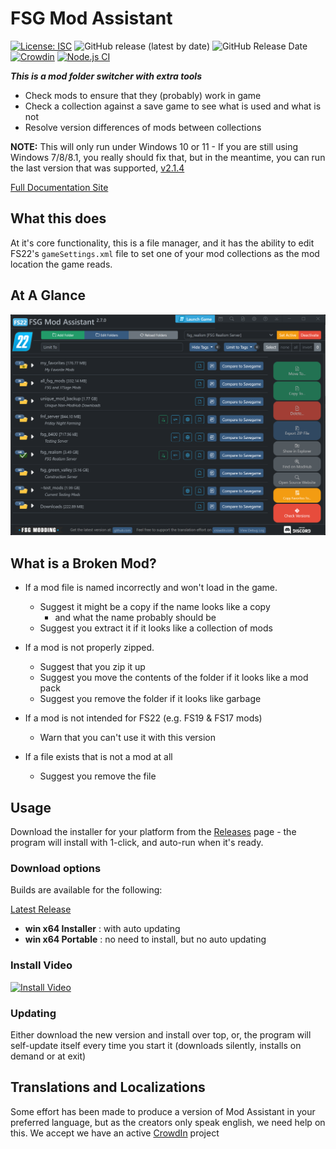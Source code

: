 # FSG Mod Assistant

[![License: ISC](https://img.shields.io/badge/License-ISC-blue.svg)](https://opensource.org/licenses/ISC) ![GitHub release (latest by date)](https://img.shields.io/github/v/release/FSGModding/FSG_Mod_Assistant) ![GitHub Release Date](https://img.shields.io/github/release-date/FSGModding/FSG_Mod_Assistant) [![Crowdin](https://badges.crowdin.net/fsg-mod-assistant/localized.svg)](https://crowdin.com/project/fsg-mod-assistant) [![Node.js CI](https://github.com/FSGModding/FSG_Mod_Assistant/actions/workflows/test.yml/badge.svg)](https://github.com/FSGModding/FSG_Mod_Assistant/actions/workflows/test.yml)

___This is a mod folder switcher with extra tools___

- Check mods to ensure that they (probably) work in game
- Check a collection against a save game to see what is used and what is not
- Resolve version differences of mods between collections

__NOTE:__ This will only run under Windows 10 or 11 - If you are still using Windows 7/8/8.1, you really should fix that, but in the meantime, you can run the last version that was supported, [v2.1.4](https://github.com/FSGModding/FSG_Mod_Assistant/releases/tag/v2.1.4)

[Full Documentation Site](https://fsgmodding.github.io/FSG_Mod_Assistant/)

## What this does

At it's core functionality, this is a file manager, and it has the ability to edit FS22's `gameSettings.xml` file to set one of your mod collections as the mod location the game reads.

## At A Glance

![main window](docs/img/mainarea-999.png)

## What is a Broken Mod?

- If a mod file is named incorrectly and won't load in the game.
  - Suggest it might be a copy if the name looks like a copy
    - and what the name probably should be
  - Suggest you extract it if it looks like a collection of mods

- If a mod is not properly zipped.
  - Suggest that you zip it up
  - Suggest you move the contents of the folder if it looks like a mod pack
  - Suggest you remove the folder if it looks like garbage

- If a mod is not intended for FS22 (e.g. FS19 & FS17 mods)
  - Warn that you can't use it with this version

- If a file exists that is not a mod at all
  - Suggest you remove the file

## Usage

Download the installer for your platform from the [Releases](https://github.com//FSGModding/FSG_Mod_Assistant/releases) page - the program will install with 1-click, and auto-run when it's ready.

### Download options

Builds are available for the following:

[Latest Release](https://github.com/FSGModding/FSG_Mod_Assistant/releases/latest)

- __win x64 Installer__ : with auto updating
- __win x64 Portable__ : no need to install, but no auto updating

### Install Video

[![Install Video](https://markdown-videos.deta.dev/youtube/elzFhp2EBEs)](https://youtu.be/elzFhp2EBEs)

### Updating

Either download the new version and install over top, or, the program will self-update itself every time you start it (downloads silently, installs on demand or at exit)

## Translations and Localizations

Some effort has been made to produce a version of Mod Assistant in your preferred language, but as the creators only speak english, we need help on this.  We accept we have an active [CrowdIn](https://crowdin.com/project/fsg-mod-assistant) project

